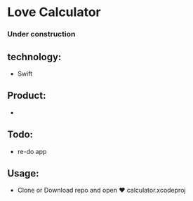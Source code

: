 # Love Calculator 
### Under construction

## technology:

  * Swift
  
## Product:

  *
  
## Todo:

 * re-do app
 
## Usage:

  * Clone or Download repo and open ♥️ calculator.xcodeproj
